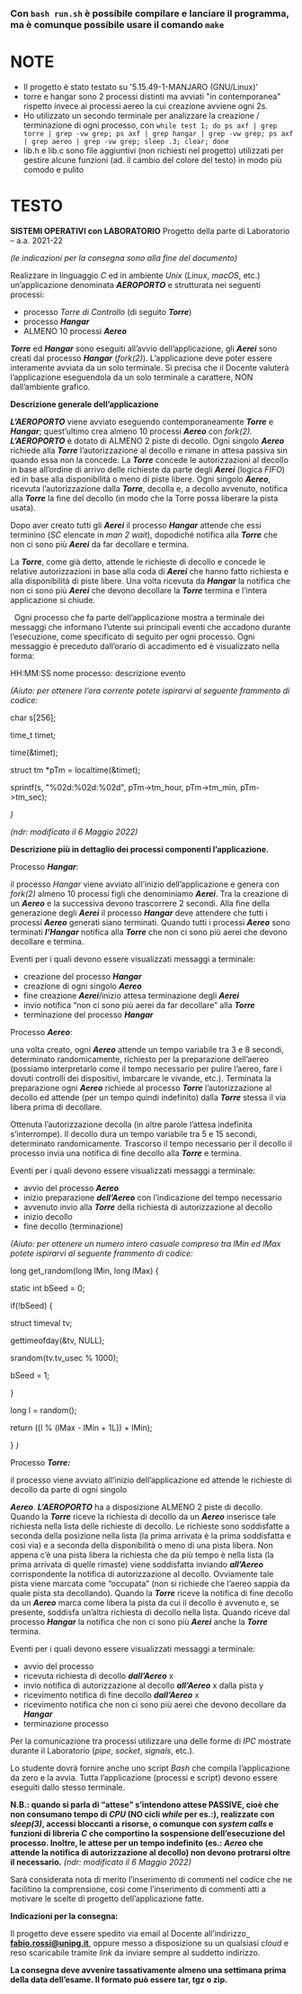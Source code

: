 ﻿### Con `bash run.sh` è possibile compilare e lanciare il programma, ma è comunque possibile usare il comando `make`
 
 # NOTE
- Il progetto è stato testato su '5.15.49-1-MANJARO (GNU/Linux)'
- torre e hangar sono 2 processi distinti ma avviati "in contemporanea" rispetto invece ai processi aereo la cui creazione avviene ogni 2s.
- Ho utilizzato un secondo terminale per analizzare la creazione / terminazione di ogni processo, con 
    `
    while test 1; do ps axf | grep torre | grep -vw grep; ps axf | grep hangar | grep -vw grep; ps axf | grep aereo | grep -vw grep; sleep .3; clear; done
    `
- lib.h e lib.c sono file aggiuntivi (non richiesti nel progetto) utilizzati per gestire alcune funzioni (ad. il cambio del colore del testo) in modo più comodo e pulito

# TESTO

**SISTEMI OPERATIVI con LABORATORIO** Progetto della parte di Laboratorio – a.a. 2021-22

*(le indicazioni per la consegna sono alla fine del documento)*

Realizzare in linguaggio *C* ed in ambiente *Unix* (*Linux*, *macOS*, etc.) un’applicazione denominata ***AEROPORTO*** e strutturata nei seguenti processi: 

- processo *Torre di Controllo* (di seguito ***Torre***) 
- processo ***Hangar***  
- ALMENO 10 processi ***Aereo*** 

***Torre*** ed ***Hangar*** sono eseguiti all’avvio dell’applicazione, gli ***Aerei*** sono creati dal processo ***Hangar*** (*fork(2)*). L’applicazione deve poter essere interamente avviata da un solo terminale. Si precisa che il Docente valuterà l’applicazione eseguendola da un solo terminale a carattere, NON dall’ambiente grafico. 

**Descrizione generale dell’applicazione** 

***L’AEROPORTO*** viene avviato eseguendo contemporaneamente ***Torre*** e ***Hangar***; quest’ultimo crea almeno 10 processi ***Aereo*** con *fork(2).* ***L’AEROPORTO*** è dotato di ALMENO 2 piste di decollo. Ogni singolo ***Aereo*** richiede alla ***Torre*** l’autorizzazione al decollo e rimane in attesa passiva sin quando essa non la concede. La ***Torre*** concede le autorizzazioni al decollo in base all’ordine di arrivo delle richieste da parte degli ***Aerei*** (logica *FIFO*) ed in base alla disponibilità o meno di piste libere. Ogni singolo ***Aereo***, ricevuta l’autorizzazione dalla ***Torre***, decolla e, a decollo avvenuto, notifica alla ***Torre*** la fine del decollo (in modo che la Torre possa liberare la pista usata). 

Dopo aver creato tutti gli ***Aerei*** il processo ***Hangar*** attende che essi terminino (*SC* elencate in *man 2 wait*), dopodiché notifica alla ***Torre*** che non ci sono più ***Aerei*** da far decollare e termina. 

La ***Torre***, come già detto, attende le richieste di decollo e concede le relative autorizzazioni in base alla coda di ***Aerei*** che hanno fatto richiesta e alla disponibilità di piste libere. Una volta ricevuta da ***Hangar*** la notifica che non ci sono più ***Aerei*** che devono decollare la ***Torre*** termina e l’intera applicazione si chiude. 

` `Ogni processo che fa parte dell’applicazione mostra a terminale dei messaggi che informano l’utente sui principali eventi che accadono durante l’esecuzione, come specificato di seguito per ogni processo. Ogni messaggio è preceduto dall’orario di accadimento ed è visualizzato nella forma: 

HH:MM:SS nome processo: descrizione evento 

*(Aiuto: per ottenere l’ora corrente potete ispirarvi al seguente frammento di codice:* 

char s[256]; 

time\_t timet; 

time(&timet); 

struct tm \*pTm = localtime(&timet); 

sprintf(s, "%02d:%02d:%02d", pTm->tm\_hour, pTm->tm\_min, pTm->tm\_sec); 

*)*  

*(ndr: modificato il 6 Maggio 2022)* 

**Descrizione più in dettaglio dei processi componenti l’applicazione.** 

Processo ***Hangar***: 

il processo *Hangar* viene avviato all’inizio dell’applicazione e genera con *fork(2)* almeno 10 processi figli che denominiamo ***Aerei***. Tra la creazione di un ***Aereo*** e la successiva devono trascorrere 2 secondi. Alla fine della generazione degli ***Aerei*** il processo ***Hangar*** deve attendere che tutti i processi ***Aereo*** generati siano terminati. Quando tutti i processi ***Aereo*** sono terminati ***l’Hangar*** notifica alla ***Torre*** che non ci sono più aerei che devono decollare e termina. 

Eventi per i quali devono essere visualizzati messaggi a terminale: 

- creazione del processo ***Hangar*** 
- creazione di ogni singolo ***Aereo*** 
- fine creazione ***Aerei***/inizio attesa terminazione degli ***Aerei*** 
- invio notifica “non ci sono più aerei da far decollare” alla ***Torre*** 
- terminazione del processo ***Hangar*** 

Processo ***Aereo***: 

una volta creato, ogni ***Aereo*** attende un tempo variabile tra 3 e 8 secondi, determinato randomicamente, richiesto per la preparazione dell’aereo (possiamo interpretarlo come il tempo necessario per pulire l’aereo, fare i dovuti controlli dei dispositivi, imbarcare le vivande, etc.). Terminata la preparazione ogni ***Aereo*** richiede al processo ***Torre*** l’autorizzazione al decollo ed attende (per un tempo quindi indefinito) dalla ***Torre*** stessa il via libera prima di decollare. 

Ottenuta l’autorizzazione decolla (in altre parole l’attesa indefinita s’interrompe). Il decollo dura un tempo variabile tra 5 e 15 secondi, determinato randomicamente. Trascorso il tempo necessario per il decollo il processo invia una notifica di fine decollo alla ***Torre*** e termina. 

Eventi per i quali devono essere visualizzati messaggi a terminale: 

- avvio del processo ***Aereo*** 
- inizio preparazione ***dell’Aereo*** con l’indicazione del tempo necessario 
- avvenuto invio alla ***Torre*** della richiesta di autorizzazione al decollo 
- inizio decollo  
- fine decollo (terminazione) 

*(Aiuto: per ottenere un numero intero casuale compreso tra lMin ed lMax potete ispirarvi al seguente frammento di codice:* 

long get\_random(long lMin, long lMax) { 

static int bSeed = 0; 

if(!bSeed) { 

struct timeval tv; 

gettimeofday(&tv, NULL); 

srandom(tv.tv\_usec % 1000); 

bSeed = 1; 

} 

long l = random(); 

return ((l % (lMax - lMin + 1L)) + lMin); 

} *)* 

Processo ***Torre:*** 

il processo viene avviato all’inizio dell’applicazione ed attende le richieste di decollo da parte di ogni singolo 

***Aereo***. ***L’AEROPORTO*** ha a disposizione ALMENO 2 piste di decollo. Quando la ***Torre*** riceve la richiesta di decollo da un ***Aereo*** inserisce tale richiesta nella lista delle richieste di decollo. Le richieste sono soddisfatte a seconda della posizione nella lista (la prima arrivata è la prima soddisfatta e così via) e a seconda della disponibilità o meno di una pista libera. Non appena c’è una pista libera la richiesta che da più tempo è nella lista (la prima arrivata di quelle rimaste) viene soddisfatta inviando ***all’Aereo*** corrispondente la notifica di autorizzazione al decollo. Ovviamente tale pista viene marcata come “occupata” (non si richiede che l’aereo sappia da quale pista sta decollando). Quando la ***Torre*** riceve la notifica di fine decollo da un ***Aereo*** marca come libera la pista da cui il decollo è avvenuto e, se presente, soddisfa un’altra richiesta di decollo nella lista. Quando riceve dal processo ***Hangar*** la notifica che non ci sono più ***Aerei*** anche la ***Torre*** termina. 

Eventi per i quali devono essere visualizzati messaggi a terminale: 

- avvio del processo  
- ricevuta richiesta di decollo ***dall’Aereo*** x 
- invio notifica di autorizzazione al decollo ***all’Aereo*** x dalla pista y 
- ricevimento notifica di fine decollo ***dall’Aereo*** x 
- ricevimento notifica che non ci sono più aerei che devono decollare da ***Hangar*** 
- terminazione processo 

Per la comunicazione tra processi utilizzare una delle forme di *IPC* mostrate durante il Laboratorio (*pipe*, *socket*, *signals*, etc.). 

Lo studente dovrà fornire anche uno script *Bash* che compila l’applicazione da zero e la avvia. Tutta l’applicazione (processi e script) devono essere eseguiti dallo stesso terminale. 

**N.B.: quando si parla di “attese” s’intendono attese PASSIVE, cioè che non consumano tempo di *CPU* (NO cicli *while* per es.:), realizzate con *sleep(3)*, accessi bloccanti a risorse, o comunque con *system calls* e funzioni di libreria *C* che comportino la sospensione dell’esecuzione del processo. Inoltre, le attese per un tempo indefinito (es.: *Aereo* che attende la notifica di autorizzazione al decollo) non devono protrarsi oltre il necessario.** *(ndr: modificato il 6 Maggio 2022)* 

Sarà considerata nota di merito l’inserimento di commenti nel codice che ne facilitino la comprensione, così come l’inserimento di commenti atti a motivare le scelte di progetto dell’applicazione fatte. 

**Indicazioni per la consegna:**

Il progetto deve essere spedito via email al Docente all’indirizzo[` `**fabio.rossi@unipg.it**,](mailto:fabio.rossi@unipg.it?subject=Consegna%20Progetto%20Lab%20S.O.%20a.a.%202021-22) oppure messo a disposizione su un qualsiasi *cloud* e reso scaricabile tramite *link* da inviare sempre al suddetto indirizzo.

**La consegna deve avvenire tassativamente almeno una settimana prima della data dell’esame. Il formato può essere tar, tgz o zip.** 
